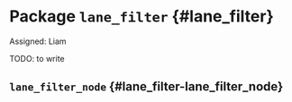 # Package `lane_filter` {#lane_filter}

Assigned: Liam

TODO: to write


## `lane_filter_node` {#lane_filter-lane_filter_node}


<move-here src="#lane_filter-lane_filter_node"/>
